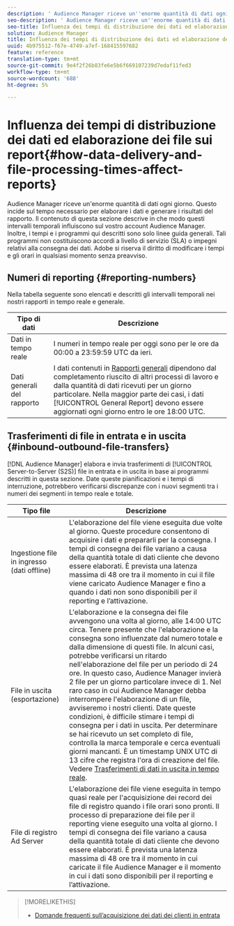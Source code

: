 ```yaml
---
description: ' Audience Manager riceve un''enorme quantità di dati ogni giorno. Questo incide sul tempo necessario per elaborare i dati e generare i risultati del rapporto. Il contenuto di questa sezione descrive in che modo questi intervalli temporali influiscono sul vostro account  Audience Manager. Inoltre, i tempi e i programmi qui descritti sono solo linee guida generali. Tali programmi non costituiscono accordi a livello di servizio (SLA) o impegni relativi alla consegna dei dati.  Adobe si riserva il diritto di modificare i tempi e gli orari in qualsiasi momento senza preavviso.'
seo-description: ' Audience Manager riceve un''enorme quantità di dati ogni giorno. Questo incide sul tempo necessario per elaborare i dati e generare i risultati del rapporto. Il contenuto di questa sezione descrive in che modo questi intervalli temporali influiscono sul vostro account  Audience Manager. Inoltre, i tempi e i programmi qui descritti sono solo linee guida generali. Tali programmi non costituiscono accordi a livello di servizio (SLA) o impegni relativi alla consegna dei dati.  Adobe si riserva il diritto di modificare i tempi e gli orari in qualsiasi momento senza preavviso.'
seo-title: Influenza dei tempi di distribuzione dei dati ed elaborazione dei file sui report
solution: Audience Manager
title: Influenza dei tempi di distribuzione dei dati ed elaborazione dei file sui report
uuid: 4b975512-f67e-4749-a7ef-168415597682
feature: reference
translation-type: tm+mt
source-git-commit: 9e4f2f26b83fe6e5b6f669107239d7edaf11fed3
workflow-type: tm+mt
source-wordcount: '688'
ht-degree: 5%

---
```



# Influenza dei tempi di distribuzione dei dati ed elaborazione dei file sui report{#how-data-delivery-and-file-processing-times-affect-reports}

 Audience Manager riceve un&#39;enorme quantità di dati ogni giorno. Questo incide sul tempo necessario per elaborare i dati e generare i risultati del rapporto. Il contenuto di questa sezione descrive in che modo questi intervalli temporali influiscono sul vostro account  Audience Manager. Inoltre, i tempi e i programmi qui descritti sono solo linee guida generali. Tali programmi non costituiscono accordi a livello di servizio (SLA) o impegni relativi alla consegna dei dati.  Adobe si riserva il diritto di modificare i tempi e gli orari in qualsiasi momento senza preavviso.

## Numeri di reporting {#reporting-numbers}

<!-- 

c_reporting_file_transfer_timeframe.xml

 -->

Nella tabella seguente sono elencati e descritti gli intervalli temporali nei nostri rapporti in tempo reale e generale.


| Tipo di dati | Descrizione |
|---|---|
| Dati in tempo reale | I numeri in tempo reale per oggi sono per le ore da 00:00 a 23:59:59 UTC da ieri. |
| Dati generali del rapporto | I dati contenuti in [Rapporti generali](../reporting/general-reports.md#general-reports-overview) dipendono dal completamento riuscito di altri processi di lavoro e dalla quantità di dati ricevuti per un giorno particolare. Nella maggior parte dei casi, i dati [!UICONTROL General Report] devono essere aggiornati ogni giorno entro le ore 18:00 UTC. |

## Trasferimenti di file in entrata e in uscita {#inbound-outbound-file-transfers}

[!DNL Audience Manager] elabora e invia trasferimenti di  [!UICONTROL Server-to-Server (S2S)] file in entrata e in uscita in base ai programmi descritti in questa sezione. Date queste pianificazioni e i tempi di interruzione, potrebbero verificarsi discrepanze con i nuovi segmenti tra i numeri dei segmenti in tempo reale e totale.

| Tipo file | Descrizione |
|---|---|
| Ingestione file in ingresso (dati offline) | L&#39;elaborazione del file viene eseguita due volte al giorno. Queste procedure consentono di acquisire i dati e prepararli per la consegna. I tempi di consegna dei file variano a causa della quantità totale di dati cliente che devono essere elaborati. È prevista una latenza massima di 48 ore tra il momento in cui il file viene caricato  Audience Manager e fino a quando i dati non sono disponibili per il reporting e l’attivazione. |
| File in uscita (esportazione) | L&#39;elaborazione e la consegna dei file avvengono una volta al giorno, alle 14:00 UTC circa. Tenere presente che l&#39;elaborazione e la consegna sono influenzate dal numero totale e dalla dimensione di questi file. In alcuni casi, potrebbe verificarsi un ritardo nell&#39;elaborazione del file per un periodo di 24 ore. In questo caso,  Audience Manager invierà 2 file per un giorno particolare invece di 1. Nel raro caso in cui  Audience Manager debba interrompere l&#39;elaborazione di un file, avviseremo i nostri clienti. Date queste condizioni, è difficile stimare i tempi di consegna per i dati in uscita. Per determinare se hai ricevuto un set completo di file, controlla la marca temporale e cerca eventuali giorni mancanti. È un timestamp UNIX UTC di 13 cifre che registra l&#39;ora di creazione del file. Vedere [Trasferimenti di dati in uscita in tempo reale](../integration/receiving-audience-data/real-time-outbound-transfers/real-time-outbound-transfers.md). |
| File di registro Ad Server | L&#39;elaborazione dei file viene eseguita in tempo quasi reale per l&#39;acquisizione dei record dei file di registro quando i file orari sono pronti. Il processo di preparazione dei file per il reporting viene eseguito una volta al giorno. I tempi di consegna dei file variano a causa della quantità totale di dati cliente che devono essere elaborati. È prevista una latenza massima di 48 ore tra il momento in cui caricate il file  Audience Manager e il momento in cui i dati sono disponibili per il reporting e l’attivazione. |

>[!MORELIKETHIS]
>
>* [Domande frequenti sull’acquisizione dei dati dei clienti in entrata](../faq/faq-inbound-data-ingestion.md)

